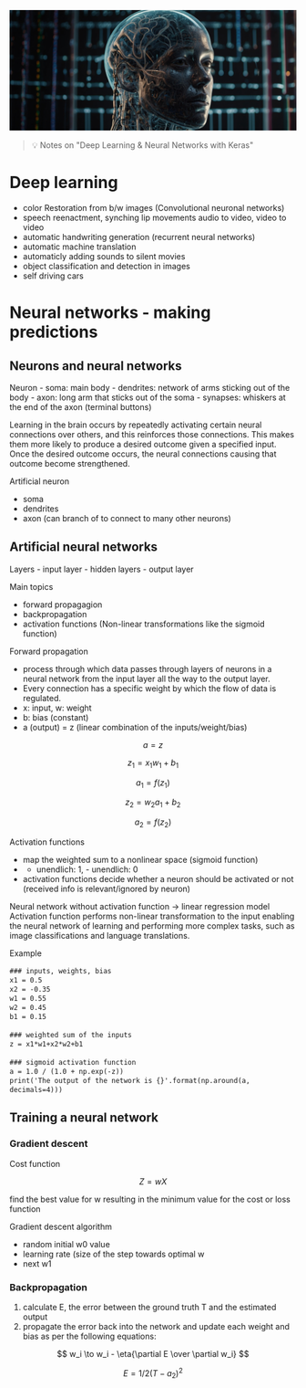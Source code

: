 ![Machine Learning with Python](https://github.com/gitrsi/cyberops.zone/blob/main/assets/img/Deep_Learning_and_Neural_Networks.jpg "Machine Learning with Python")

> :bulb: Notes on "Deep Learning & Neural Networks with Keras"


# Deep learning
- color Restoration from b/w images (Convolutional neuronal networks)
- speech reenactment, synching lip movements audio to video, video to video
- automatic handwriting generation (recurrent neural networks)
- automatic machine translation
- automaticly adding sounds to silent movies
- object classification and detection in images
- self driving cars


# Neural networks - making predictions
## Neurons and neural networks
Neuron
    - soma: main body
    - dendrites: network of arms sticking out of the body
    - axon: long arm that sticks out of the soma
    - synapses: whiskers at the end of the axon (terminal buttons)

Learning in the brain occurs by repeatedly activating certain neural connections over others, and this reinforces those connections. This makes them more likely to produce a desired outcome given a specified input.  Once the desired outcome
occurs, the neural connections causing that outcome become strengthened.

Artificial neuron
- soma
- dendrites
- axon (can branch of to connect to many other neurons)

## Artificial neural networks
Layers
    - input layer
    - hidden layers
    - output layer

Main topics
- forward propagagion
- backpropagation
- activation functions (Non-linear transformations like the sigmoid function)


Forward propagation
- process through which data passes through layers of neurons in a neural network from the input layer all the way to the output layer.
- Every connection has a specific weight by which the flow of data is regulated. 
- x: input, w: weight
- b: bias (constant)
- a (output) = z (linear combination of the inputs/weight/bias)

$$ a = z $$

$$ z_1 = x_1w_1+b_1 $$

$$ a_1 = f(z_1) $$

$$ z_2 = w_2a_1+b_2 $$

$$ a_2 = f(z_2) $$

Activation functions
- map the weighted sum to a nonlinear space (sigmoid function)
- + unendlich: 1, - unendlich: 0
- activation functions decide whether a neuron should be activated or not (received info is relevant/ignored by neuron)


Neural network without activation function -> linear regression model
Activation function performs non-linear transformation to the input enabling the neural network of learning and performing more complex tasks, such as image classifications and language translations.

Example

    ### inputs, weights, bias
    x1 = 0.5
    x2 = -0.35
    w1 = 0.55
    w2 = 0.45
    b1 = 0.15
        
    ### weighted sum of the inputs
    z = x1*w1+x2*w2+b1
    
    ### sigmoid activation function
    a = 1.0 / (1.0 + np.exp(-z))
    print('The output of the network is {}'.format(np.around(a, decimals=4)))

## Training a neural network

### Gradient descent
Cost function

$$ Z = wX $$

find the best value for w resulting in the minimum value for the cost or loss function

Gradient descent algorithm
- random initial w0 value
- learning rate (size of the step towards optimal w
- next w1

### Backpropagation
1.  calculate E, the error between the ground truth T and the estimated output
2.  propagate the error back into the network and update each weight and bias as per the following equations:

$$ w_i \to w_i - \eta{\partial E \over \partial w_i} $$

$$ E = 1/2(T - a_2)^2 $$




